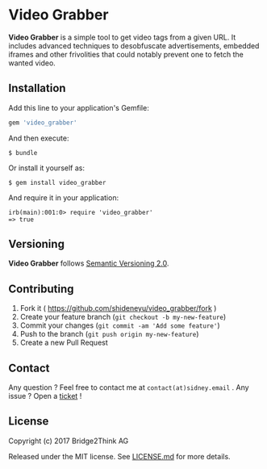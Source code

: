 # Video Grabber

__Video Grabber__ is a simple tool to get video tags from a given URL. It includes advanced techniques to desobfuscate advertisements, embedded iframes and other frivolities that could notably prevent one to fetch the wanted video.


## Installation

Add this line to your application's Gemfile:

```ruby
gem 'video_grabber'
```

And then execute:

    $ bundle

Or install it yourself as:

    $ gem install video_grabber

And require it in your application:

    irb(main):001:0> require 'video_grabber'
    => true

## Versioning

__Video Grabber__ follows [Semantic Versioning 2.0](http://semver.org/).

## Contributing

1. Fork it ( https://github.com/shideneyu/video_grabber/fork )
2. Create your feature branch (`git checkout -b my-new-feature`)
3. Commit your changes (`git commit -am 'Add some feature'`)
4. Push to the branch (`git push origin my-new-feature`)
5. Create a new Pull Request

## Contact

Any question ? Feel free to contact me at `contact(at)sidney.email` .
Any issue ? Open a [ticket](https://github.com/shideneyu/video_grabber/issues) !

## License

Copyright (c) 2017 Bridge2Think AG

Released under the MIT license. See [LICENSE.md](https://github.com/shideneyu/video_grabber/blob/master/LICENSE.md) for more details.
